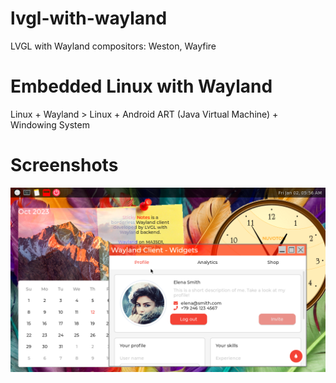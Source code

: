 # lvgl-with-wayland
LVGL with Wayland compositors: Weston, Wayfire

# Embedded Linux with Wayland
Linux + Wayland > Linux + Android ART (Java Virtual Machine) + Windowing System

# Screenshots
![LVGL with Wayland](/docs/screenshots/lvgl-wayland.png)
